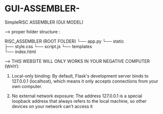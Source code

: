 # GUI-ASSEMBLER-
SimpleRISC ASSEMBLER (GUI  MODEL)

--> proper folder structure :

RISC_ASSEMBLER (ROOT FOLDER)
└── app.py
└── static\
    ├── style.css
    └── script.js
└── templates\
    └── index.html

--> THIS WEBSITE WILL ONLY WORKS IN YOUR NEGATIVE COMPUTER (WHY):

 1. Local-only binding:
        By default, Flask's development server binds to 127.0.0.1 (localhost),
        which means it only accepts connections from your own computer.
     
  2. No external network exposure: 
        The address 127.0.0.1 is a special loopback address that always refers to the local machine,
        so other devices on your network can't access it

